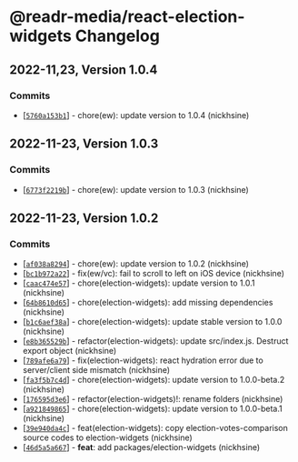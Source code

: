 # @readr-media/react-election-widgets Changelog
## 2022-11,23, Version 1.0.4

### Commits
* \[[`5760a153b1`](https://github.com/readr-media/react-election-widgets/commit/5760a153b1)] - chore(ew): update version to 1.0.4 (nickhsine)

## 2022-11-23, Version 1.0.3

### Commits
* \[[`6773f2219b`](https://github.com/readr-media/react-election-widgets/commit/6773f2219b)] - chore(ew): update version to 1.0.3 (nickhsine)

## 2022-11-23, Version 1.0.2 

### Commits
* \[[`af038a8294`](https://github.com/readr-media/react/commit/af038a8294)] - chore(ew): update version to 1.0.2 (nickhsine)
* \[[`bc1b972a22`](https://github.com/readr-media/react/commit/bc1b972a22)] - fix(ew/vc): fail to scroll to left on iOS device (nickhsine)
* \[[`caac474e57`](https://github.com/readr-media/react/commit/caac474e57)] - chore(election-widgets): update version to 1.0.1 (nickhsine)
* \[[`64b8610d65`](https://github.com/readr-media/react/commit/64b8610d65)] - chore(election-widgets): add missing dependencies (nickhsine)
* \[[`b1c6aef38a`](https://github.com/readr-media/react/commit/b1c6aef38a)] - chore(election-widgets): update stable version to 1.0.0 (nickhsine)
* \[[`e8b365529b`](https://github.com/readr-media/react/commit/e8b365529b)] - refactor(election-widgets): update src/index.js. Destruct export object (nickhsine)
* \[[`789afe6a79`](https://github.com/readr-media/react/commit/789afe6a79)] - fix(election-widgets): react hydration error due to server/client side mismatch (nickhsine)
* \[[`fa3f5b7c4d`](https://github.com/readr-media/react/commit/fa3f5b7c4d)] - chore(election-widgets): update version to 1.0.0-beta.2 (nickhsine)
* \[[`176595d3e6`](https://github.com/readr-media/react/commit/176595d3e6)] - refactor(election-widgets)!: rename folders (nickhsine)
* \[[`a921849865`](https://github.com/readr-media/react/commit/a921849865)] - chore(election-widgets): update version to 1.0.0-beta.1 (nickhsine)
* \[[`39e940da4c`](https://github.com/readr-media/react/commit/39e940da4c)] - feat(election-widgets): copy election-votes-comparison source codes to election-widgets (nickhsine)
* \[[`46d5a5a667`](https://github.com/readr-media/react/commit/46d5a5a667)] - **feat**: add packages/election-widgets (nickhsine)

